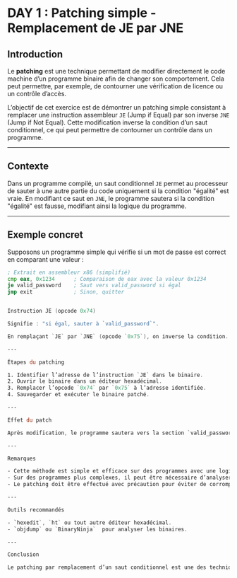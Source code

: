 # DAY 1 : Patching simple - Remplacement de JE par JNE

## Introduction

Le **patching** est une technique permettant de modifier directement le code machine d’un programme binaire afin de changer son comportement. Cela peut permettre, par exemple, de contourner une vérification de licence ou un contrôle d’accès.

L’objectif de cet exercice est de démontrer un patching simple consistant à remplacer une instruction assembleur `JE` (Jump if Equal) par son inverse `JNE` (Jump if Not Equal). Cette modification inverse la condition d’un saut conditionnel, ce qui peut permettre de contourner un contrôle dans un programme.

---

## Contexte

Dans un programme compilé, un saut conditionnel `JE` permet au processeur de sauter à une autre partie du code uniquement si la condition "égalité" est vraie. En modifiant ce saut en `JNE`, le programme sautera si la condition "égalité" est fausse, modifiant ainsi la logique du programme.

---

## Exemple concret

Supposons un programme simple qui vérifie si un mot de passe est correct en comparant une valeur :

```asm
; Extrait en assembleur x86 (simplifié)
cmp eax, 0x1234      ; Comparaison de eax avec la valeur 0x1234
je valid_password    ; Saut vers valid_password si égal
jmp exit             ; Sinon, quitter


Instruction JE (opcode 0x74)

Signifie : "si égal, sauter à `valid_password`".

En remplaçant `JE` par `JNE` (opcode `0x75`), on inverse la condition.

---

Étapes du patching

1. Identifier l’adresse de l’instruction `JE` dans le binaire.  
2. Ouvrir le binaire dans un éditeur hexadécimal.  
3. Remplacer l’opcode `0x74` par `0x75` à l’adresse identifiée.  
4. Sauvegarder et exécuter le binaire patché.

---

Effet du patch

Après modification, le programme sautera vers la section `valid_password` uniquement si la comparaison est fausse, ce qui inverse la logique et permet d’outrepasser la vérification initiale.

---

Remarques

- Cette méthode est simple et efficace sur des programmes avec une logique linéaire.  
- Sur des programmes plus complexes, il peut être nécessaire d’analyser plus en profondeur et de patcher plusieurs endroits.  
- Le patching doit être effectué avec précaution pour éviter de corrompre le binaire.

---

Outils recommandés

- `hexedit`, `ht` ou tout autre éditeur hexadécimal.  
- `objdump` ou `BinaryNinja`  pour analyser les binaires.  

---

Conclusion

Le patching par remplacement d’un saut conditionnel est une des techniques fondamentales du cracking. Ce premier exemple illustre comment un simple changement d’opcode peut modifier significativement le comportement d’un programme.
